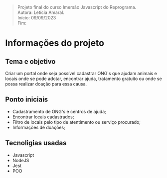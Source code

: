 > Projeto final do curso Imersão Javascript do Reprograma.  
> Autora: Letícia Amaral.  
> Início: 09/09/2023  
> Fim:

# Informações do projeto

## Tema e objetivo

Criar um portal onde seja possível cadastrar ONG's que ajudam animais e locais onde se pode adotar, encontrar ajuda, tratamento gratuito ou onde se possa realizar doação para essa causa.

## Ponto iniciais

- Cadastramento de ONG's e centros de ajuda;
- Encontrar locais cadastrados;
- Filtro de locais pelo tipo de atentimento ou serviço procurado;
- Informações de doações;

## Tecnoligias usadas

- Javascript
- NodeJS
- Jest
- POO
